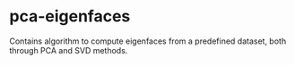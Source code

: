 # pca-eigenfaces
Contains algorithm to compute eigenfaces from a predefined dataset, both through PCA and SVD methods. 
